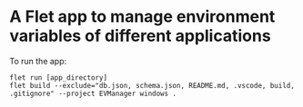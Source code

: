 # A Flet app to manage environment variables of different applications

To run the app:

```
flet run [app_directory]
flet build --exclude="db.json, schema.json, README.md, .vscode, build, .gitignore" --project EVManager windows .
```
